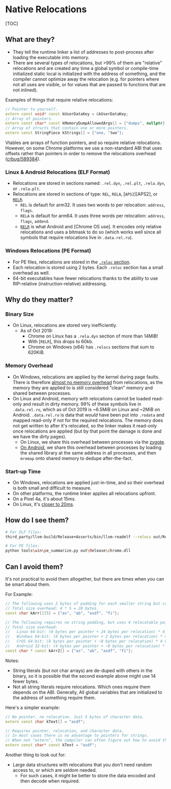 # Native Relocations

[TOC]

## What are they?
 * They tell the runtime linker a list of addresses to post-process after
   loading the executable into memory.
 * There are several types of relocations, but >99% of them are "relative"
   relocations and are created any time a global symbol or compile-time
   initialized static local is initialized with the address of something, and
   the compiler cannot optimize away the relocation (e.g. for pointers where
   not all uses are visible, or for values that are passed to functions that
   are not inlined).


Examples of things that require relative relocations:

```C++
// Pointer to yourself.
extern const void* const kUserDataKey = &kUserDataKey;
// Array of pointers.
extern const char* const kMemoryDumpAllowedArgs[] = {"dumps", nullptr};
// Array of structs that contain one or more pointers.
extern const StringPiece kStrings[] = {"one, "two"};
```

Vtables are arrays of function pointers, and so require relative relocations.
However, on some Chrome platforms we use a non-standard ABI that uses offsets
rather than pointers in order to remove the relocations overhead
([crbug/589384]).

[crbug/589384]: https://crbug.com/589384

### Linux & Android Relocations (ELF Format)
 * Relocations are stored in sections named: `.rel.dyn`, `.rel.plt`,
   `.rela.dyn`, or `.rela.plt`.
 * Relocations are stored in sections of type: `REL`, `RELA`, [`APS2`][APS2], or
   [`RELR`][RELR].
   * `REL` is default for arm32. It uses two words to per relocation: `address`,
     `flags`.
   * `RELA` is default for arm64. It uses three words per relocation: `address`,
     `flags`, `addend`.
   * [`RELR`][RELR] is what Android and [Chrome OS use]. It encodes only
     relative relocations and uses a bitmask to do so (which works well since
     all symbols that require relocations live in `.data.rel.ro`).

[RELR]: https://maskray.me/blog/2021-10-31-relative-relocations-and-relr
[Chrome OS uses]: https://chromium-review.googlesource.com/c/chromiumos/overlays/chromiumos-overlay/+/1210982

### Windows Relocations (PE Format)
 * For PE files, relocations are stored in the [`.reloc` section][win_relocs].
 * Each relocation is stored using 2 bytes. Each `.reloc` section has a small
   overhead as well.
 * 64-bit executables have fewer relocations thanks to the ability to use
   RIP-relative (instruction-relative) addressing.

[win_relocs]: https://docs.microsoft.com/en-us/windows/win32/debug/pe-format#the-reloc-section-image-only

## Why do they matter?
### Binary Size
 * On Linux, relocations are stored very inefficiently.
   * As of Oct 2019:
     * Chrome on Linux has a `.rela.dyn` section of more than 14MiB!
     * With [`RELR`], this drops to 60kb.
     * Chrome on Windows (x64) has `.relocs` sections that sum to 620KiB.

### Memory Overhead
 * On Windows, relocations are applied by the kernel during page faults. There
   is therefore [almost no memory overhead] from relocations, as the memory they
   are applied to is still considered "clean" memory and shared between
   processes.
 * On Linux and Android, memory with relocations cannot be loaded read-only and
   result in dirty memory. 99% of these symbols live in `.data.rel.ro`, which as
   of Oct 2019 is ~6.5MiB on Linux and ~2MiB on Android. `.data.rel.ro` is data
   that *would* have been put into `.rodata` and mapped read-only if not for the
   required relocations. The memory does not get written to after it's
   relocated, so the linker makes it read-only once relocations are applied (but
   by that point the damage is done and we have the dirty pages).
   * On Linux, we share this overhead between processes via the [zygote].
   * [On Android][relro_sharing], we share this overhead between processes by
     loading the shared library at the same address in all processes, and then
     `mremap` onto shared memory to dedupe after-the-fact.

[almost no memory overhead]: https://devblogs.microsoft.com/oldnewthing/20160413-00/?p=93301
[zygote]: linux/zygote.md
[relro_sharing]: android_native_libraries.md#relro-sharing

### Start-up Time
 * On Windows, relocations are applied just-in-time, and so their overhead is
   both small and difficult to measure.
 * On other platforms, the runtime linker applies all relocations upfront.
 * On a Pixel 4a, it's about 15ms.
 * On Linux, it's [closer to 20ms][zygote].

## How do I see them?

```sh
# For ELF files:
third_party/llvm-build/Release+Asserts/bin/llvm-readelf --relocs out/Release/libmonochrome.so

# For PE files:
python tools\win\pe_summarize.py out\Release\chrome.dll
```

## Can I avoid them?
It's not practical to avoid them altogether, but there are times when you can be
smart about them.

For Example:
```c++
// The following uses 2 bytes of padding for each smaller string but creates no relocations.
// Total size overhead: 4 * 5 = 20 bytes.
const char kArr[][5] = {"as", "ab", "asdf", "fi"};

// The following requires no string padding, but uses 4 relocatable pointers.
// Total size overhead:
//   Linux 64-bit: (8 bytes per pointer + 24 bytes per relocation) * 4 entries + 14 bytes of char = 142 bytes
//   Windows 64-bit: (8 bytes per pointer + 2 bytes per relocation) * 4 entries + 14 bytes of char = 54 bytes
//   CrOS 64-bit: (8 bytes per pointer + ~0 bytes per relocation) * 4 entries + 14 bytes of char = ~46 bytes
//   Android 32-bit: (4 bytes per pointer + ~0 bytes per relocation) * 4 entries + 14 bytes of char = ~30 bytes
const char * const kArr2[] = {"as", "ab", "asdf", "fi"};
```

Notes:
* String literals (but not char arrays) are de-duped with others in the binary,
  so it is possible that the second example above might use 14 fewer bytes.
* Not all string literals require relocations. Which ones require them depends
  on the ABI. Generally, All global variables that are initialized to the
  address of something require them.

Here's a simpler example:

```c++
// No pointer, no relocation. Just 5 bytes of character data.
extern const char kText[] = "asdf";

// Requires pointer, relocation, and character data.
// In most cases there is no advantage to pointers for strings.
// When not "extern", the compiler can often figure out how to avoid the relocation.
extern const char* const kText = "asdf";
```

Another thing to look out for:
 * Large data structures with relocations that you don't need random access to,
   or which are seldom needed.
   * For such cases, it might be better to store the data encoded and then
     decode when required.
